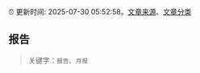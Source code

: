 :alarm_clock: 更新时间: 2025-07-30 05:52:58。[文章来源](/README.md)、[文章分类](/TAGS.md)

## 报告


> 关键字：`报告`、`月报`



